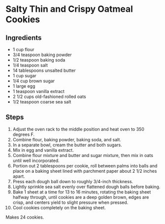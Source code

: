 # Salty Thin and Crispy Oatmeal Cookies

## Ingredients
- 1 cup flour
- 3/4 teaspoon baking powder
- 1/2 teaspoon baking soda
- 1/4 teaspoon salt
- 14 tablespoons unsalted butter
- 1 cup sugar
- 1/4 cup brown sugar
- 1 large egg
- 1 teaspoon vanilla extract
- 2 1/2 cups old-fashioned rolled oats
- 1/2 teaspoon coarse sea salt

## Steps
1. Adjust the oven rack to the middle position and heat oven to 350 degrees F.
2. Combine flour, baking powder, baking soda, and salt.
3. In a separate bowl, cream the butter and both sugars.
4. Mix in egg and vanilla extract.
5. Combine flour mixture and butter and sugar mixture, then mix in oats until well incorporated.
6. Portion out 2 tablespoons per cookie, roll between palms into balls and place on a baking sheet lined with parchment paper about 2 1/2 inches apart.
7. Press each dough ball down to roughly 3/4-inch thickness.
8. Lightly sprinkle sea salt evenly over flattened dough balls before baking.
9. Bake 1 sheet at a time for 13 to 16 minutes, rotating the baking sheet halfway through, until cookies are a deep golden brown, edges are crisp, and centers yield to slight pressure when pressed.
10. Cool cookies completely on the baking sheet.

Makes 24 cookies.